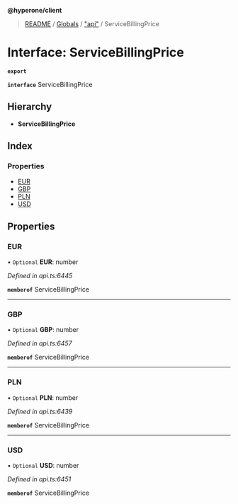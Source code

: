 **@hyperone/client**

> [README](../README.md) / [Globals](../globals.md) / ["api"](../modules/_api_.md) / ServiceBillingPrice

# Interface: ServiceBillingPrice

**`export`** 

**`interface`** ServiceBillingPrice

## Hierarchy

* **ServiceBillingPrice**

## Index

### Properties

* [EUR](_api_.servicebillingprice.md#eur)
* [GBP](_api_.servicebillingprice.md#gbp)
* [PLN](_api_.servicebillingprice.md#pln)
* [USD](_api_.servicebillingprice.md#usd)

## Properties

### EUR

• `Optional` **EUR**: number

*Defined in api.ts:6445*

**`memberof`** ServiceBillingPrice

___

### GBP

• `Optional` **GBP**: number

*Defined in api.ts:6457*

**`memberof`** ServiceBillingPrice

___

### PLN

• `Optional` **PLN**: number

*Defined in api.ts:6439*

**`memberof`** ServiceBillingPrice

___

### USD

• `Optional` **USD**: number

*Defined in api.ts:6451*

**`memberof`** ServiceBillingPrice
